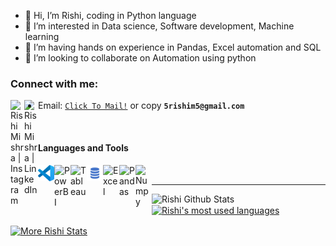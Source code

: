 - 👋 Hi, I’m Rishi, coding in Python language
- 👀 I’m interested in Data science, Software development, Machine learning
- 🌱 I’m having hands on experience in Pandas, Excel automation and SQL
- 💞️ I’m looking to collaborate on Automation using python

<!---
Rishi923/Rishi923 is a ✨ special ✨ repository because its `README.md` (this file) appears on your GitHub profile.
You can click the Preview link to take a look at your changes.
--->

### Connect with me:

[<img align="left" alt="Rishi Mishra | Instagram" width="22px" src="https://cdn.jsdelivr.net/npm/simple-icons@v3/icons/instagram.svg" />](https://www.instagram.com/_rishimishra_/)
[<img align="left" alt="Rishi Mishra | LinkedIn" width="22px" src="https://cdn.jsdelivr.net/npm/simple-icons@v3/icons/linkedin.svg" />](https://www.linkedin.com/in/rishi-mishra-959683158/)


- Email: [`Click To Mail!`](mailto:5rishim5@gmail.com) or copy **`5rishim5@gmail.com`**

<br/>

#### Languages and Tools

<img align="left" alt="Visual Studio Code" width="26px" src="https://raw.githubusercontent.com/github/explore/80688e429a7d4ef2fca1e82350fe8e3517d3494d/topics/visual-studio-code/visual-studio-code.png" />
<img align="left" alt="PowerBI" width="26px" src="https://img.icons8.com/color/48/000000/power-bi.png"/>
<img align="left" alt="Tableau" width="26px" src="https://img.icons8.com/color/48/000000/tableau-software.png"/>
<img align="left" alt="SQL" width="26px" src="https://raw.githubusercontent.com/github/explore/80688e429a7d4ef2fca1e82350fe8e3517d3494d/topics/sql/sql.png" />
<img align="left" alt="Excel" width="26px" src="https://img.icons8.com/color/48/000000/microsoft-excel-2019--v1.png"/>
<img align="left" alt="Pandas" width="26px" src="https://img.icons8.com/color/48/000000/pandas.png"/>
<img align="left" alt="Numpy" width="26px" src="https://img.icons8.com/color/48/000000/numpy.png"/>


<br/>

---

<img align="left" alt="Rishi Github Stats" src="https://github-readme-stats.vercel.app/api?username=Rishi923&show_icons=true&hide_border=true" />


<br>

<a href="https://github.com/Rishi923?tab=overview">
<img align="center" alt="Rishi's most used languages" src="https://github-readme-stats.vercel.app/api/top-langs/?username=Rishi923&layout=compact&langs_count=9&theme=radical&exclude_repo=Optifine-Mod-Coder-Pack-1.16.1,Projects"/>
<br>
<p><img align="center" src="https://github-readme-streak-stats.herokuapp.com/?user=Rishi923&theme=radical" alt="More Rishi Stats" /></p>
</a>


